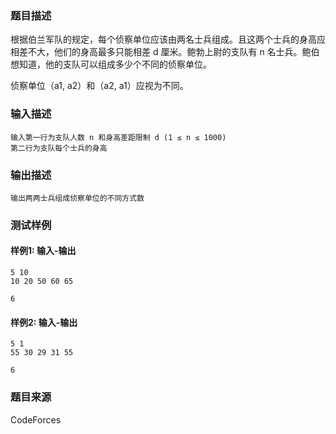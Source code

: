 ### 题目描述

根据伯兰军队的规定，每个侦察单位应该由两名士兵组成。且这两个士兵的身高应相差不大，他们的身高最多只能相差 d 厘米。鲍勃上尉的支队有 n 名士兵。鲍伯想知道，他的支队可以组成多少个不同的侦察单位。

侦察单位（a1, a2）和（a2, a1）应视为不同。

### 输入描述

```
输入第一行为支队人数 n 和身高差距限制 d (1 ≤ n ≤ 1000)
第二行为支队每个士兵的身高
```

### 输出描述

```
输出两两士兵组成侦察单位的不同方式数
```

### 测试样例

#### 样例1: 输入-输出

```
5 10
10 20 50 60 65
```

```
6
```

#### 样例2: 输入-输出

```
5 1
55 30 29 31 55
```

```
6
```

### 题目来源

CodeForces
